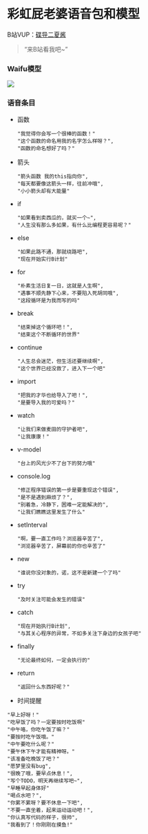 # 彩虹屁老婆语音包和模型

B站VUP：[碟导二夏酱](https://space.bilibili.com/11879727/)

> “来B站看我吧~”



### Waifu模型

![](https://s1.ax1x.com/2020/09/20/woNLkD.gif)



### 语音条目

- 函数

  ~~~~
  "我觉得你会写一个很棒的函数！"
  "这个函数的命名用我的名字怎么样呀？",
  "函数的命名想好了吗？"
  ~~~~

- 箭头

  ~~~~
  "箭头函数 我的this指向你",
  "每天都要像这箭头一样，往前冲哦",
  "小小箭头却有大能量"
  ~~~~

- if

  ~~~~
  "如果看到卖西瓜的，就买一个~",
  "人生没有那么多如果，有什么比编程更容易呢？"
  ~~~~

- else

  ~~~~
  "如果此路不通，那就绕路吧",
  "现在开始实行B计划"
  ~~~~

- for

  ~~~~
  "朴素生活日复一日，这就是人生啊",
  "遇事不顺先静下心来，不要陷入死胡同哦",
  "这段循环是为我而写的吗"
  ~~~~

- break

  ~~~~
  "结束掉这个循环吧！",
  "结束这个不断循环的世界"
  ~~~~

- continue

  ~~~~
  "人生总会迷茫，但生活还要继续啊",
  "这个世界已经没救了，进入下一个吧"
  ~~~~

- import

  ~~~~
  "把我的才华也给导入了吧！",
  "是要导入我的可爱吗？"
  ~~~~

- watch

  ~~~~
  "让我们来做麦田的守护者吧",
  "让我康康！"
  ~~~~

- v-model

  ~~~~
  "台上的风光少不了台下的努力哦"
  ~~~~

- console.log

  ~~~~
  "修正程序错误的第一步是要重现这个错误",
  "是不是遇到麻烦了？",
  "别着急，冷静下，困难一定能解决的",
  "让我们瞧瞧这里发生了什么"
  ~~~~

- setInterval

  ~~~~
  "啊，要一直工作吗？浏览器辛苦了",
  "浏览器辛苦了，屏幕前的你也辛苦了"
  ~~~~

- new

  ~~~~
  "谁说你没对象的，诺，这不是新建一个了吗"
  ~~~~

- try

  ~~~~
  "及时关注可能会发生的错误"
  ~~~~

- catch

  ~~~~
  "现在开始执行B计划",
  "与其关心程序的异常，不如多关注下身边的女孩子吧"
  ~~~~

- finally

  ~~~~
  "无论最终如何，一定会执行的"
  ~~~~

- return

  ~~~~
  "返回什么东西好呢？"
  ~~~~



-  时间提醒

  ~~~~
  "早上好呀！"
  "吃早饭了吗？一定要按时吃饭啊"
  "中午咯，你吃午饭了嘛？"
  "要按时吃午饭哦。"
  "中午要吃什么呢？"
  "要午休下午才能有精神呀。"
  "该准备吃晚饭了吧？"
  "愿梦里没有bug",
  "很晚了哦，要早点休息！",
  "写个TODO，明天再继续写吧~",
  "早睡早起身体好"
  "喝点水吧？",
  "你累不累呀？要不休息一下吧",
  "不要一直坐着，起来运动运动吧！",
  "你认真写代码的样子，很帅",
  "我看到了！你刚刚在摸鱼!"
  ~~~~







